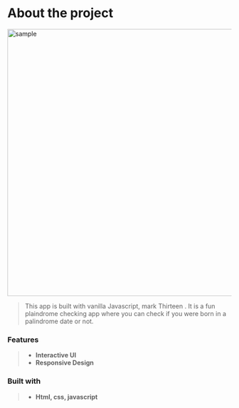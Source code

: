 # About the project

<img src="https://user-images.githubusercontent.com/52632590/129483285-4eeb974f-cf8b-410f-97c1-48ed47a89cde.png" alt="sample" width="600" />

> This app is built with vanilla Javascript, mark Thirteen . It is a fun plaindrome checking app where you can check if you were born in a palindrome date or not.

### Features

> - **Interactive UI**
> - **Responsive Design**

### Built with

> - **Html, css, javascript**
